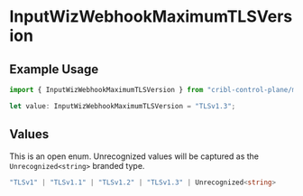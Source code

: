 # InputWizWebhookMaximumTLSVersion

## Example Usage

```typescript
import { InputWizWebhookMaximumTLSVersion } from "cribl-control-plane/models";

let value: InputWizWebhookMaximumTLSVersion = "TLSv1.3";
```

## Values

This is an open enum. Unrecognized values will be captured as the `Unrecognized<string>` branded type.

```typescript
"TLSv1" | "TLSv1.1" | "TLSv1.2" | "TLSv1.3" | Unrecognized<string>
```